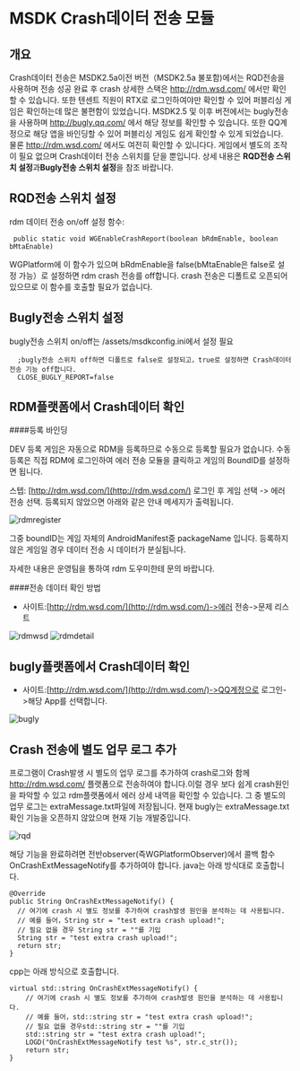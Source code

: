 ﻿MSDK Crash데이터 전송 모듈
===
개요
---
Crash데이터 전송은 MSDK2.5a이전 버전（MSDK2.5a 불포함)에서는 RQD전송을 사용하며 전송 성공 완료 후  crash 상세한 스택은  http://rdm.wsd.com/ 에서만 확인할 수 있습니다. 또한 텐센트 직원이 RTX로 로그인하여야만 확인할 수 있어 퍼블리싱 게임은 확인하는데 많은 불편함이 있었습니다. MSDK2.5 및 이후 버전에서는 bugly전송을 사용하며  http://bugly.qq.com/ 에서 해당 정보를 확인할 수 있습니다. 또한 QQ계정으로 해당 앱을 바인딩할 수 있어 퍼블리싱 게임도 쉽게 확인할 수 있게 되었습니다. 물론 http://rdm.wsd.com/ 에서도 여전히 확인할 수 있니다다. 게임에서 별도의 조작이 필요 없으며 Crash데이터 전송 스위치를 닫을 뿐입니다. 상세 내용은 **RQD전송 스위치 설정**과**Bugly전송 스위치 설정**을 참조 바랍니다.

RQD전송 스위치 설정
---
rdm 데이터 전송 on/off 설정 함수:

     public static void WGEnableCrashReport(boolean bRdmEnable, boolean bMtaEnable)

WGPlatform에 이 함수가 있으며 bRdmEnable을 false(bMtaEnable은 false로 설정 가능）로 설정하면 rdm crash 전송를 off합니다. crash 전송은 디폴트로 오픈되어 있으므로 이 함수를 호출할 필요가 없습니다.

Bugly전송 스위치 설정
---
bugly전송 스위치 on/off는 /assets/msdkconfig.ini에서 설정 필요

      ;bugly전송 스위치 off하면 디폴트로 false로 설정되고，true로 설정하면 Crash데이터 전송 기능 off합니다.
      CLOSE_BUGLY_REPORT=false



RDM플랫폼에서 Crash데이터 확인
---
####등록 바인딩

DEV 등록 게임은 자동으로 RDM을 등록하므로 수동으로 등록할 필요가 없습니다. 수동 등록은 직접 RDM에 로그인하여 에러 전송 모듈을 클릭하고 게임의 BoundID를 설정하면 됩니다.

스텝: [http://rdm.wsd.com/](http://rdm.wsd.com/) 로그인 후 게임 선택 -> 에러 전송 선택. 등록되지 않았으면 아래와 같은 안내 메세지가 출력됩니다.

![rdmregister](./rmdregister.png)

그중 boundID는 게임 자체의 AndroidManifest중 packageName 입니다. 등록하지 않은 게임일 경우 데이터 전송 시 데이터가 분실됩니다.

자세한 내용은 운영팀을 통하여 rdm 도우미한테 문의 바랍니다.

####전송 데이터 확인 방법
- 사이트:[http://rdm.wsd.com/](http://rdm.wsd.com/)->에러 전송->문제 리스트

![rdmwsd](./rdmwsd.png)
![rdmdetail](./rdmdetail.png)


bugly플랫폼에서 Crash데이터 확인
---
- 사이트:[http://rdm.wsd.com/](http://rdm.wsd.com/)->QQ계정으로 로그인->해당 App를 선택합니다.

![bugly](./bugly1.png)

Crash 전송에 별도 업무 로그 추가
---

프로그램이 Crash발생 시 별도의 업무 로그를 추가하여 crash로그와 함께 http://rdm.wsd.com/ 플랫폼으로 전송하여야 합니다.이럴 경우 보다 쉽게 crash원인을 파악할 수 있고 rdm플랫폼에서 에러 상세 내역을 확인할 수 있습니다. 그 중 별도의 업무 로그는 extraMessage.txt파일에 저장됩니다. 현재 bugly는 extraMessage.txt 확인 기능을 오픈하지 않았으며 현재 기능 개발중입니다.

![rqd](./rqd_extramsg.png)

해당 기능을 완료하려면 전반observer(즉WGPlatformObserver)에서 콜백 함수OnCrashExtMessageNotify를 추가하여야 합니다. java는 아래 방식대로 호출합니다.

    @Override
    public String OnCrashExtMessageNotify() {
      // 여기에 crash 시 별도 정보를 추가하여 crash발생 원인을 분석하는 데 사용됩니다.
      // 예를 들어，String str = "test extra crash upload!";
      // 필요 없을 경우 String str = ""를 기입
      String str = "test extra crash upload!";
      return str;
    }

cpp는 아래 방식으로 호출합니다.

    virtual std::string OnCrashExtMessageNotify() {
    	// 여기에 crash 시 별도 정보를 추가하여 crash발생 원인을 분석하는 데 사용됩니다.
    	// 예를 들어，std::string str = "test extra crash upload!";
    	// 필요 없을 경우std::string str = ""를 기입
    	std::string str = "test extra crash upload!";
    	LOGD("OnCrashExtMessageNotify test %s", str.c_str());
    	return str;
    }

